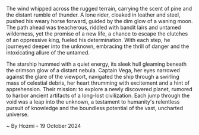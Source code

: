 
The wind whipped across the rugged terrain, carrying the scent of pine and the distant rumble of thunder.  A lone rider, cloaked in leather and steel, pushed his weary horse forward, guided by the dim glow of a waning moon. The path ahead was treacherous, riddled with bandit lairs and untamed wilderness, yet the promise of a new life, a chance to escape the clutches of an oppressive king, fueled his determination.  With each step, he journeyed deeper into the unknown, embracing the thrill of danger and the intoxicating allure of the untamed.

The starship hummed with a quiet energy, its sleek hull gleaming beneath the crimson glow of a distant nebula. Captain Vega, her eyes narrowed against the glare of the viewport, navigated the ship through a swirling mass of celestial debris, her heart thrumming with excitement and a hint of apprehension.  Their mission: to explore a newly discovered planet, rumored to harbor ancient artifacts of a long-lost civilization. Each jump through the void was a leap into the unknown, a testament to humanity's relentless pursuit of knowledge and the boundless potential of the vast, uncharted universe. 

~ By Hozmi - 19 October 2024
